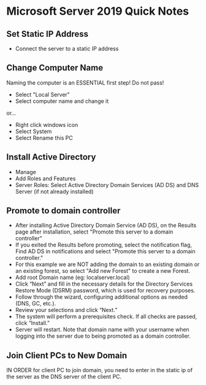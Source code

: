 # Microsoft Server 2019 Quick Notes

## Set Static IP Address

- Connect the server to a static IP address

## Change Computer Name
Naming the computer is an ESSENTIAL first step! Do not pass!

- Select "Local Server"
- Select computer name and change it

or...

- Right click windows icon
- Select System
- Select Rename this PC

## Install Active Directory
- Manage
- Add Roles and Features
- Server Roles: Select Active Directory Domain Services (AD DS) and DNS Server (if not already installed)

## Promote to domain controller
- After installing Active Directory Domain Service (AD DS), on the Results page after installation, select "Promote this server to a domain controller" 
- If you exited the Results before promoting, select the notification flag, Find AD DS in notifications and select "Promote this server to a domain controller."
- For this example we are NOT adding the domain to an existing domain or an existing forest, so select "Add new Forest" to create a new Forest.
- Add root Domain name (eg: localserver.local)
- Click “Next” and fill in the necessary details for the Directory Services Restore Mode (DSRM) password, which is used for recovery purposes.
- Follow through the wizard, configuring additional options as needed (DNS, GC, etc.).
- Review your selections and click “Next.”
- The system will perform a prerequisites check. If all checks are passed, click “Install.”
- Server will restart. Note that domain name with your username when logging into the server due to being promoted as a domain controller.


## Join Client PCs to New Domain

IN ORDER for client PC to join domain, you need to enter in the static ip of the server as the DNS server of the client PC.

